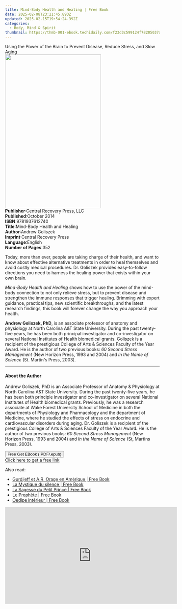 ```yaml
---
title: Mind-Body Health and Healing | Free Book
date: 2025-02-08T23:21:45.893Z
updated: 2025-02-15T19:54:24.392Z
categories:
  - Body, Mind & Spirit
thumbnail: https://thmb-001-ebook.techidaily.com/f23d3c599124f78205037a1acd8e5a8db117bf091c80d351409c4e99f8d0b8f0.jpg
---
```

<main id="book-container">
  <div class="flex flex-col">
    <div class="book-brief flex-1 py-6 px-4 sm:p-6 md:py-10 md:px-8">
      <!-- brief-->
      <div class="book-brief-main">
        Using the Power of the Brain to Prevent Disease, Reduce Stress, and Slow
        Aging
      </div>
    </div>
    <div
      class="book-meta-info flex-1 grid gap-4 col-start-1 col-end-3 row-start-1 sm:mb-6 sm:grid-cols-4 lg:gap-6 lg:col-start-2 lg:row-end-6 lg:row-span-6 lg:mb-0"
    >
      <div
        class="book-meta-info-left place-content-center mt-4 p-4 text-sm leading-6 col-start-2 col-span-2 dark:text-slate-400"
      >
        <img
          class="w-full h-500 object-cover rounded-lg sm:h-255 sm:col-span-2 lg:col-span-full"
          src="https://img-001-ebook.techidaily.com/1883befdd8402cccb02b39887f99d153cab77650a77140dab758628a80d46cd4.jpg"
          alt=""
          width="312"
          height="500"
        />
      </div>
      <div
        class="book-meta-info-right mt-2 col-start-1 row-start-2 col-span-3 self-center"
      >
        <!-- meta data  -->
        <div class="flex flex-col px-4 md:px-8">
          <div class="flex-1">
            <strong>Publisher</strong>:<span class="px-2"
              >Central Recovery Press, LLC</span
            >
          </div>
          <div class="flex-1">
            <strong>Published</strong>:<span class="px-2">October 2014</span>
          </div>
          <div class="flex-1">
            <strong>ISBN</strong>:<span class="px-2">9781937612740</span>
          </div>
          <div class="flex-1">
            <strong>Title</strong>:<span class="px-2"
              >Mind-Body Health and Healing</span
            >
          </div>
          <div class="flex-1">
            <strong>Author</strong>:<span class="px-2">Andrew Goliszek</span>
          </div>
          <div class="flex-1">
            <strong>Imprint</strong>:<span class="px-2"
              >Central Recovery Press</span
            >
          </div>
          <div class="flex-1">
            <strong>Language</strong>:<span class="px-2">English</span>
          </div>
          <div class="flex-1">
            <strong>Number of Pages</strong>:<span class="px-2">352</span>
          </div>
        </div>
      </div>
    </div>
    <div class="book-description flex-1 py-6 px-4 sm:p-6 md:py-10 md:px-8">
      <div class="book-description-main">
        <div accordion-content="" id="description">
          <p>
            Today, more than ever, people are taking charge of their health, and
            want to know about effective alternative treatments in order to heal
            themselves and avoid costly medical procedures. Dr. Goliszek
            provides easy-to-follow directions you need to harness the healing
            power that exists within your own brain.
          </p>
          <p>
            <i>Mind-Body Health and Healing</i> shows how to use the power of
            the mind-body connection to not only relieve stress, but to prevent
            disease and strengthen the immune responses that trigger healing.
            Brimming with expert guidance, practical tips, new scientific
            breakthroughs, and the latest research findings, this book will
            forever change the way you approach your health.
          </p>
          <p>
            <b>Andrew Goliszek, PhD</b>, is an associate professor of anatomy
            and physiology at North Carolina A&amp;T State University. During
            the past twenty-five years, he has been both principal investigator
            and co-investigator on several National Institutes of Health
            biomedical grants. Goliszek is a recipient of the prestigious
            College of Arts &amp; Sciences Faculty of the Year Award. He is the
            author of two previous books:
            <i>60 Second Stress Management</i> (New Horizon Press, 1993 and
            2004) and <i>In the Name of Science</i> (St. Martin's Press,
            2003).<br />
          </p>
        </div>
        <div class="accordion-fader"></div>
      </div>
    </div>
    <div class="book-excerpts flex-1 py-6 px-4 sm:p-6 md:py-10 md:px-8">
      <!-- excerpts-->
      <div class="book-excerpts-main">
        <hr />
        <h4 class="placeholder placeholder-heading">
          <span>About the Author</span>
        </h4>
        <p>
          Andrew Goliszek, PhD is an Associate Professor of Anatomy &amp;
          Physiology at North Carolina A&amp;T State University. During the past
          twenty-five years, he has been both principle investigator and
          co-investigator on several National Institutes of Health biomedical
          grants. Previously, he was a research associate at Wake Forest
          University School of Medicine in both the departments of Physiology
          and Pharmacology and the department of Medicine, where he studied the
          effects of stress on endocrine and cardiovascular disorders during
          aging. Dr. Goliszek is a recipient of the prestigious College of Arts
          &amp; Sciences Faculty of the Year Award. He is the author of two
          previous books: <i>60 Second Stress Management</i> (New Horizon Press,
          1993 and 2004) and <i>In the Name of Science</i> (St, Martins Press,
          2003).
        </p>
      </div>
    </div>
    <div
      class="book-about-author flex-1 py-6 px-4 sm:p-6 md:py-10 md:px-8"
    ></div>
    <div class="book-free-get flex-1 py-6 px-4 sm:p-6 md:py-10 md:px-8">
      <button
        id="btn-free-get"
        class="bg-blue-500 hover:bg-blue-700 text-white font-bold py-2 px-4 rounded"
      >
        Free Get EBook (.PDF/.epub)
      </button>
      <div id="countdown-display" class="px-2 text-lg mt-2"></div>
      <a
        id="free-link"
        class="hidden bg-blue-500 hover:bg-blue-700 text-white font-bold py-2 px-4 rounded"
        href="https://www.ebooks.com/en-us/book/96417379/mind-body-health-and-healing/andrew-goliszek/"
        target="_blank"
        >Click here to get a free link</a
      >
    </div>
    <script>
      let countdownTime = 0;
      let countdownInterval = null;
      document
        .getElementById('btn-free-get')
        .addEventListener('click', startCountdown);
      function startCountdown() {
        countdownTime = new Date().getTime() + 60000 * 3;
        countdownInterval = setInterval(updateCountdown, 1000);
        document.getElementById('btn-free-get').disabled = true;
        document
          .getElementById('btn-free-get')
          .classList.add('bg-gray-500', 'cursor-not-allowed');
      }
      function updateCountdown() {
        let currentTime = new Date().getTime();
        let timeLeft = countdownTime - currentTime;
        let secondsLeft = Math.floor(timeLeft / 1000);
        document.getElementById('countdown-display').innerHTML =
          `Remaining time: ${secondsLeft} seconds.`;
        if (secondsLeft <= 0) {
          clearInterval(countdownInterval);
          document.getElementById('btn-free-get').classList.add('hidden');
          document.getElementById('free-link').classList.remove('hidden');
          document.getElementById('countdown-display').innerHTML = '';
        }
      }
    </script>
  </div>
</main>

<ins class="adsbygoogle"
      style="display:block"
      data-ad-client="ca-pub-7571918770474297"
      data-ad-slot="8358498916"
      data-ad-format="auto"
      data-full-width-responsive="true"></ins>
    

<span class="atpl-alsoreadstyle">Also read:</span>
<div><ul>
<li><a href="https://novels-ebooks.techidaily.com/210348892-9782226331113-gurdjieff-et-ar-orage-en-amerique/"><u>Gurdjieff et A.R. Orage en Amérique | Free Book</u></a></li>
<li><a href="https://novels-ebooks.techidaily.com/210348984-9782226335906-la-mystique-du-silence/"><u>La Mystique du silence | Free Book</u></a></li>
<li><a href="https://novels-ebooks.techidaily.com/210349012-9782226330550-la-sagesse-du-petit-prince/"><u>La Sagesse du Petit Prince | Free Book</u></a></li>
<li><a href="https://novels-ebooks.techidaily.com/210348887-9782226304872-le-prophete/"><u>Le Prophète | Free Book</u></a></li>
<li><a href="https://novels-ebooks.techidaily.com/210348843-9782226309730-oedipe-interieur/"><u>Oedipe intérieur | Free Book</u></a></li>
</ul></div>

<!-- affiliate ads begin -->
<iframe width="560" height="315" src="https://www.youtube.com/embed/hXIq2G0nShk?si=5Z4Fwv7ZB6oKWsdd" title="YouTube video player" frameborder="0" allow="accelerometer; autoplay; clipboard-write; encrypted-media; gyroscope; picture-in-picture; web-share" referrerpolicy="strict-origin-when-cross-origin" allowfullscreen></iframe>
<!-- affiliate ads end -->

